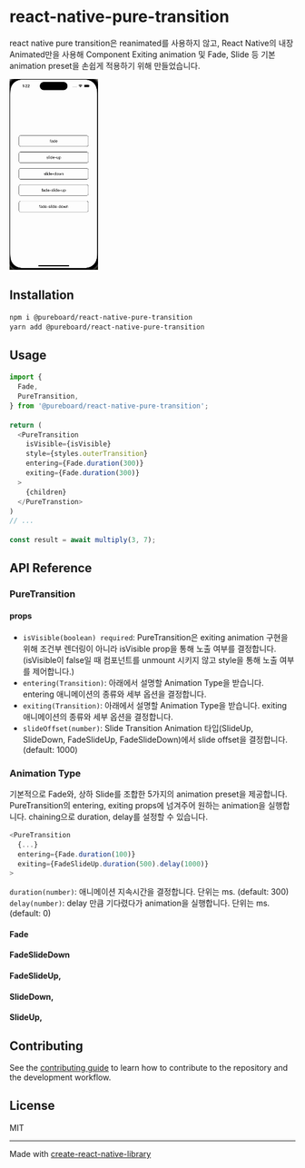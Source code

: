 # react-native-pure-transition

react native pure transition은 reanimated를 사용하지 않고, React Native의 내장 Animated만을 사용해 Component Exiting animation 및 Fade, Slide 등 기본 animation preset을 손쉽게 적용하기 위해 만들었습니다.

![react-native-pure-transition](./example.gif)

## Installation

```sh
npm i @pureboard/react-native-pure-transition
yarn add @pureboard/react-native-pure-transition
```

## Usage

```js
import {
  Fade,
  PureTransition,
} from '@pureboard/react-native-pure-transition';

return (
  <PureTransition
    isVisible={isVisible}
    style={styles.outerTransition}
    entering={Fade.duration(300)}
    exiting={Fade.duration(300)}
  >
    {children}
  </PureTranstion>
)
// ...

const result = await multiply(3, 7);
```
## API Reference

### PureTransition
#### props
- `isVisible(boolean) required`: PureTransition은 exiting animation 구현을 위해 조건부 렌더링이 아니라 isVisible prop을 통해 노출 여부를 결정합니다. (isVisible이 false일 때 컴포넌트를 unmount 시키지 않고 style을 통해 노출 여부를 제어합니다.)
- `entering(Transition)`: 아래에서 설명할 Animation Type을 받습니다. entering 애니메이션의 종류와 세부 옵션을 결정합니다.
- `exiting(Transition)`: 아래에서 설명할 Animation Type을 받습니다. exiting 애니메이션의 종류와 세부 옵션을 결정합니다.
- `slideOffset(number)`: Slide Transition Animation 타입(SlideUp, SlideDown, FadeSlideUp, FadeSlideDown)에서 slide offset을 결정합니다. (default: 1000)


### Animation Type
기본적으로 Fade와, 상하 Slide를 조합한 5가지의 animation preset을 제공합니다. PureTransition의 entering, exiting props에 넘겨주어 원하는 animation을 실행합니다.
chaining으로 duration, delay를 설정할 수 있습니다.
```js
<PureTransition
  {...}
  entering={Fade.duration(100)}
  exiting={FadeSlideUp.duration(500).delay(1000)}
>
```
`duration(number)`: 애니메이션 지속시간을 결정합니다. 단위는 ms. (default: 300)
`delay(number)`: delay 만큼 기다렸다가 animation을 실행합니다. 단위는 ms. (default: 0)

#### Fade
#### FadeSlideDown
#### FadeSlideUp,
#### SlideDown,
#### SlideUp,

## Contributing

See the [contributing guide](CONTRIBUTING.md) to learn how to contribute to the repository and the development workflow.

## License

MIT

---

Made with [create-react-native-library](https://github.com/callstack/react-native-builder-bob)
